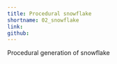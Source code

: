 ```yaml
---
title: Procedural snowflake
shortname: 02_snowflake
link:
github:
---
```

<script src="../assets/CodingChallenges/CC_SnowFlake/SnowFlake_sketch.js"></script>
<script src="../assets/CodingChallenges/CC_SnowFlake/Particle.js"></script>

Procedural generation of snowflake

<div id="sketch-holder">
</div>

